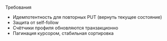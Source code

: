 Требования
- Идемпотентность для повторных PUT (вернуть текущее состояние)
- Защита от self-follow
- Счётчики профиля обновляются транзакционно
- Пагинация курсором, стабильная сортировка
